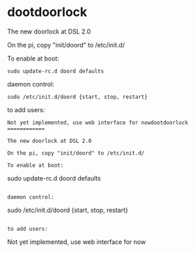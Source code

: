 dootdoorlock
============

The new doorlock at DSL 2.0

On the pi, copy "init/doord" to /etc/init.d/

To enable at boot:
```
sudo update-rc.d doord defaults
```

daemon control:
```
sudo /etc/init.d/doord {start, stop, restart}
```

to add users:
```
Not yet implemented, use web interface for nowdootdoorlock
============

The new doorlock at DSL 2.0

On the pi, copy "init/doord" to /etc/init.d/

To enable at boot:
```
sudo update-rc.d doord defaults
```

daemon control:
```
sudo /etc/init.d/doord {start, stop, restart}
```

to add users:
```
Not yet implemented, use web interface for now
```
```

